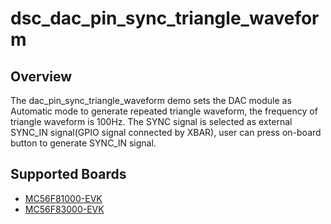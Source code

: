 # dsc_dac_pin_sync_triangle_waveform

## Overview

The dac_pin_sync_triangle_waveform demo sets the DAC module as Automatic mode to generate repeated triangle waveform, the
frequency of triangle waveform is 100Hz. The SYNC signal is selected as external SYNC_IN signal(GPIO signal connected by
XBAR), user can press on-board button to generate SYNC_IN signal.

## Supported Boards
- [MC56F81000-EVK](../../../../_boards/mc56f81000evk/demo_apps/dac_external_sync/pin_sync_triangle_waveform/example_board_readme.md)
- [MC56F83000-EVK](../../../../_boards/mc56f83000evk/demo_apps/dac_external_sync/pin_sync_triangle_waveform/example_board_readme.md)
